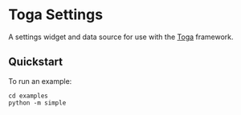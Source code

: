 Toga Settings
=============

A settings widget and data source for use with the [Toga](https://github.com/beeware/toga) framework.

Quickstart
----------

To run an example:
```
cd examples
python -m simple
```
